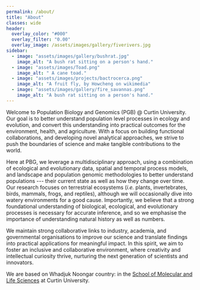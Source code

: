 ```yaml
---
permalink: /about/
title: "About"
classes: wide
header:
  overlay_color: "#000"
  overlay_filter: "0.00"
  overlay_image: /assets/images/gallery/fiverivers.jpg
sidebar:
  - image: "assets/images/gallery/bushrat.jpg"
    image_alt: "A bush rat sitting on a person's hand."
  - image: "assets/images/Toad.png"
    image_alt: " A cane toad."
  - image: "assets/images/projects/bactrocerca.png"
    image_alt: "A fruit fly, by Howcheng on wikimedia"
  - image: "assets/images/gallery/fire_savannas.png"
    image_alt: "A bush rat sitting on a person's hand."
---
```


Welcome to Population Biology and Genomics (PGB) @ Curtin University. Our goal is to better understand population level processes in ecology and evolution, and convert this understanding into practical outcomes for the environment, health, and agriculture. With a focus on building functional collaborations, and developing novel analytical approaches, we strive to push the boundaries of science and make tangible contributions to the world. 

Here at PBG, we leverage a multidisciplinary approach, using a combination of ecological and evolutionary data, spatial and temporal process models, and landscape and population genomic methodologies to better understand populations --- their current state as well as how they change over time. Our research focuses on terrestrial ecosystems (*i.e.* plants, invertebrates, birds, mammals, frogs, and reptiles), although we will occasionally dive into watery environments for a good cause. Importantly, we believe that a strong foundational understanding of biological, ecological, and evolutionary processes is necessary for accurate inference, and so we emphasise the importance of understanding natural history as well as numbers.

We maintain strong collaborative links to industry, academia, and governmental organisations to improve our science and translate findings into practical applications for meaningful impact. In this spirit, we aim to foster an inclusive and collaborative environment, where creativity and intellectual curiosity thrive, nurturing the next generation of scientists and innovators.

We are based on Whadjuk Noongar country: in the [School of Molecular and Life Sciences](https://www.curtin.edu.au/about/learning-teaching/science-engineering/school-of-molecular-life-sciences/) at Curtin University.
